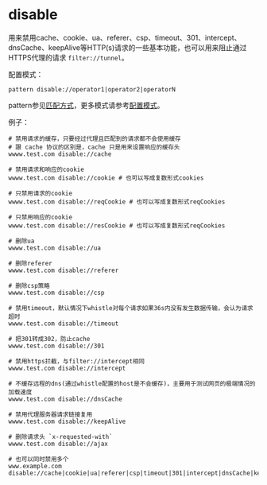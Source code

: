 # disable
用来禁用cache、cookie、ua、referer、csp、timeout、301、intercept、dnsCache、keepAlive等HTTP(s)请求的一些基本功能，也可以用来阻止通过HTTPS代理的请求 `filter://tunnel`。

配置模式：

	pattern disable://operator1|operator2|operatorN
	
pattern参见[匹配方式](../pattern.html)，更多模式请参考[配置模式](../mode.html)。

例子：


	# 禁用请求的缓存，只要经过代理且匹配到的请求都不会使用缓存
	# 跟 cache 协议的区别是，cache 只是用来设置响应的缓存头
	wwww.test.com disable://cache

	# 禁用请求和响应的cookie
	wwww.test.com disable://cookie # 也可以写成复数形式cookies

	# 只禁用请求的cookie
	wwww.test.com disable://reqCookie # 也可以写成复数形式reqCookies

	# 只禁用响应的cookie
	wwww.test.com disable://resCookie # 也可以写成复数形式reqCookies

	# 删除ua
	wwww.test.com disable://ua

	# 删除referer
	wwww.test.com disable://referer

	# 删除csp策略
	wwww.test.com disable://csp

	# 禁用timeout，默认情况下whistle对每个请求如果36s内没有发生数据传输，会认为请求超时
	wwww.test.com disable://timeout

	# 把301转成302，防止cache
	wwww.test.com disable://301

	# 禁用https拦截，与filter://intercept相同
	wwww.test.com disable://intercept

	# 不缓存远程的dns(通过whistle配置的host是不会缓存)，主要用于测试网页的极端情况的加载速度
	wwww.test.com disable://dnsCache

	# 禁用代理服务器请求链接复用
	wwww.test.com disable://keepAlive

	# 删除请求头 `x-requested-with`
	wwww.test.com disable://ajax

	# 也可以同时禁用多个
	www.example.com disable://cache|cookie|ua|referer|csp|timeout|301|intercept|dnsCache|keepAlive
